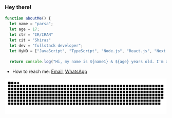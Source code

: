 ### Hey there!

```javascript
function aboutMe() {
  let name = "parsa";
  let age = 17;
  let ctr = "IR/IRAN"
  let cit = "Shiraz"
  let dev = "fullstack developer";
  let HyNO = ["JavaScript", "TypeScript", "Node.js", "React.js", "Next.js", "C#", "Html", "Css"و "Sass"]

  return console.log("Hi, my name is ${name1} & ${age} years old. I'm a ${dev}. I know ${HyNO}. My country is ${ctr} and i live in ${cit}")};
```
- How to reach me: [Email](mailto:seyedhyno@gmail.com), [WhatsApp](https://wa.me/989389383634)

<div align="center">
  <a href="https://github.com/HyNO-IR">
  <img  src="https://github.com/1999AZZAR/1999AZZAR/blob/main/resources/img/grid-snake.svg"
       alt="snake" /></a>
</div>
